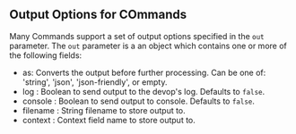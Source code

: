 
## Output Options for COmmands

Many Commands support a set of output options specified in the `out` parameter.
The `out` parameter is a an object which contains one or more of the following fields:

- as: Converts the output before further processing. Can be one of: 'string', 'json', 'json-friendly', or empty.
- log : Boolean to send output to the devop's log. Defaults to `false`.
- console : Boolean to send output to console. Defaults to `false`.
- filename : String filename to store output to.
- context : Context field name to store output to.

